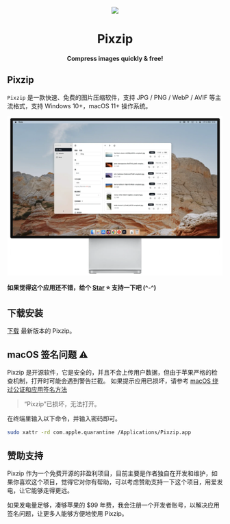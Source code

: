 <p align="center">
  <img src="https://github.com/richhost/pixzip/blob/main/resources/icons/linux/icon.png?raw=true" height="256">
  <h1 align="center">Pixzip</h1>
  <h4 align="center">Compress images quickly & free!</h4>
<p align="center">

## Pixzip

`Pixzip` 是一款快速、免费的图片压缩软件，支持 JPG / PNG / WebP / AVIF 等主流格式，支持 Windows 10+，macOS 11+ 操作系统。

![Log](https://raw.githubusercontent.com/richhost/xiangsu.fun/main/static/1.webp)


**如果觉得这个应用还不错，给个 [Star](https://github.com/richhost/pixzip) ⭐️ 支持一下吧 (^-^)**


## 下载安装
[下载](https://github.com/richhost/pixzip/releases) 最新版本的 Pixzip。


## macOS 签名问题 ⚠️

Pixzip 是开源软件，它是安全的，并且不会上传用户数据，但由于苹果严格的检查机制，打开时可能会遇到警告拦截。
如果提示应用已损坏，请参考 [macOS 绕过公证和应用签名方法](https://www.5v13.com/sz/31695.html)

> “Pixzip”已损坏，无法打开。

在终端里输入以下命令，并输入密码即可。

```bash
sudo xattr -rd com.apple.quarantine /Applications/Pixzip.app
```

## 赞助支持

Pixzip 作为一个免费开源的非盈利项目，目前主要是作者独自在开发和维护，如果你喜欢这个项目，觉得它对你有帮助，可以考虑赞助支持一下这个项目，用爱发电，让它能够走得更远。

如果发电量足够，凑够苹果的 $99 年费，我会注册一个开发者账号，以解决应用签名问题，让更多人能够方便地使用 Pixzip。

<a href="https://afdian.net/a/abiee"><img width="20%" src="https://pic1.afdiancdn.com/static/img/welcome/button-sponsorme.jpg" alt=""></a>
